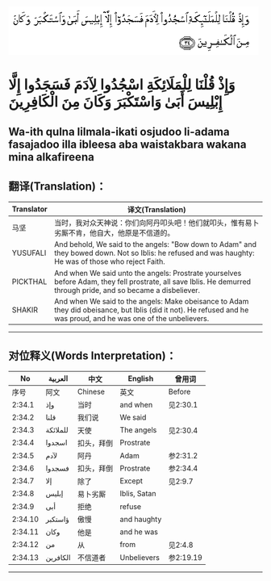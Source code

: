 ![002:034](images/002_034.gif)

#  وَإِذْ قُلْنَا لِلْمَلَائِكَةِ اسْجُدُوا لِآدَمَ فَسَجَدُوا إِلَّا إِبْلِيسَ أَبَىٰ وَاسْتَكْبَرَ وَكَانَ مِنَ الْكَافِرِينَ 

## Wa-ith qulna lilmala-ikati osjudoo li-adama fasajadoo illa ibleesa aba waistakbara wakana mina alkafireena

## 翻译(Translation)：

| Translator | 译文(Translation)                                            |
| ---------- | ------------------------------------------------------------ |
| 马坚       | 当时，我对众天神说：你们向阿丹叩头吧！他们就叩头，惟有易卜劣厮不肯，他自大，他原是不信道的。 |
| YUSUFALI   | And behold, We said to the angels: "Bow down to Adam" and they bowed down. Not so Iblis: he refused and was haughty: He was of those who reject Faith. |
| PICKTHAL   | And when We said unto the angels: Prostrate yourselves before Adam, they fell prostrate, all save Iblis. He demurred through pride, and so became a disbeliever. |
| SHAKIR     | And when We said to the angels: Make obeisance to Adam they did obeisance, but Iblis (did it not). He refused and he was proud, and he was one of the unbelievers. |

---

## 对位释义(Words Interpretation)：

| No      | العربية  | 中文       | English      | 曾用词    |
| ------- | -------- | ---------- | ------------ | --------- |
| 序号    | 阿文     | Chinese    | 英文         | Before    |
| 2:34.1  | وإذ      | 当时       | and when     | 见2:30.1  |
| 2:34.2  | قلنا     | 我们说     | We said      |           |
| 2:34.3  | للملائكة | 天使       | The angels   | 见2:30.4  |
| 2:34.4  | اسجدوا   | 扣头，拜倒 | Prostrate    |           |
| 2:34.5  | لآدم     | 阿丹       | Adam         | 参2:31.2  |
| 2:34.6  | فسجدوا   | 扣头，拜倒 | Prostrate    | 参2:34.4  |
| 2:34.7  | إلا      | 除了       | Except       | 见2:9.7   |
| 2:34.8  | إبليس    | 易卜劣厮   | Iblis, Satan |           |
| 2:34.9  | أبى      | 拒绝       | refuse       |           |
| 2:34.10 | ؤاستكبر  | 傲慢       | and haughty  |           |
| 2:34.11 | وكان     | 他是       | and he was   |           |
| 2:34.12 | من       | 从         | from         | 见2:4.8   |
| 2:34.13 | الكافرين | 不信道者   | Unbelievers  | 参2:19.19 |

---

